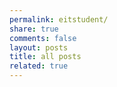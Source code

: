 ```yaml
---
permalink: eitstudent/
share: true
comments: false
layout: posts
title: all posts
related: true
---
```

